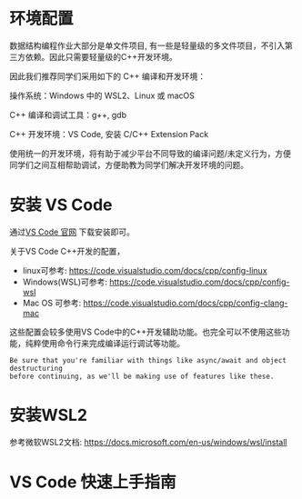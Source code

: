 # 环境配置

数据结构编程作业大部分是单文件项目, 有一些是轻量级的多文件项目，不引入第三方依赖。因此只需要轻量级的C++开发环境。

因此我们推荐同学们采用如下的 C++ 编译和开发环境：

操作系统：Windows 中的 WSL2、Linux 或 macOS

C++ 编译和调试工具：g++, gdb

C++ 开发环境：VS Code, 安装 C/C++ Extension Pack

使用统一的开发环境，将有助于减少平台不同导致的编译问题/未定义行为，方便同学们之间互相帮助调试，方便助教为同学们解决开发环境的问题。

# 安装 VS Code

通过[VS Code 官网](https://code.visualstudio.com/) 下载安装即可。

关于VS Code C++开发的配置，
- linux可参考: https://code.visualstudio.com/docs/cpp/config-linux
- Windows(WSL)可参考: https://code.visualstudio.com/docs/cpp/config-wsl
- Mac OS 可参考: https://code.visualstudio.com/docs/cpp/config-clang-mac 

这些配置会较多使用VS Code中的C++开发辅助功能。也完全可以不使用这些功能，纯粹使用命令行来完成编译运行调试等功能。

```warning
Be sure that you're familiar with things like async/await and object destructuring
before continuing, as we'll be making use of features like these.
```

# 安装WSL2

参考微软WSL2文档: https://docs.microsoft.com/en-us/windows/wsl/install 


# VS Code 快速上手指南
